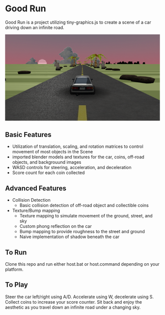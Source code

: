 # Good Run

Good Run is a project utilizing tiny-graphics.js to create a scene of a car driving down an infinite road.

![Car Scene](/images/sample.PNG)

## Basic Features
* Utilization of translation, scaling, and rotation matrices to control movement of most objects in the Scene
* imported blender models and textures for the car, coins, off-road objects, and backgrouund images
* WASD controls for steering, acceleration, and deceleration
* Score count for each coin collected

## Advanced Features

* Collision Detection
  * Basic collision detection of off-road object and collectible coins
* Texture/Bump mapping
  * Texture mapping to simulate movement of the ground, street, and sky
  * Custom phong reflection on the car
  * Bump mapping to provide roughness to the street and ground
  * Naive implementation of shadow beneath the car
  
 ## To Run
 Clone this repo and run either host.bat or host.command depending on your platform.
 
 ## To Play
 Steer the car left/right using A/D. Accelerate using W, decelerate using S. Collect coins to increase your score counter. Sit back and enjoy the aesthetic as you travel down an infinite road under a changing sky.
